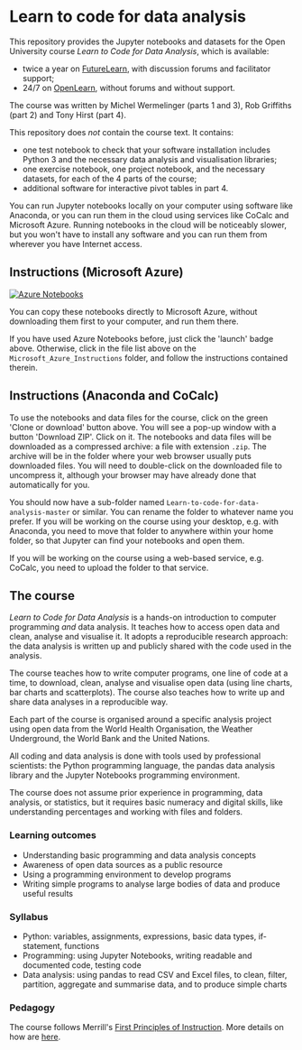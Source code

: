 # Learn to code for data analysis

This repository provides the Jupyter notebooks and datasets for the Open University course
_Learn to Code for Data Analysis_, which is available:

- twice a year on [FutureLearn](http://tiny.cc/lcda), with discussion forums and facilitator support;
- 24/7 on [OpenLearn](http://tiny.cc/lcda-ol), without forums and without support.

The course was written by Michel Wermelinger (parts 1 and 3),
Rob Griffiths (part 2) and Tony Hirst (part 4).

This repository does _not_ contain the course text. It contains:

- one test notebook to check that your software installation includes Python 3 and 
the necessary data analysis and visualisation libraries;
- one exercise notebook, one project notebook, and the necessary datasets, for each of the 4 parts of the course;
- additional software for interactive pivot tables in part 4.

You can run Jupyter notebooks 
locally on your computer using software like Anaconda, or 
you can run them in the cloud using services like CoCalc and Microsoft Azure. 
Running notebooks in the cloud will be noticeably slower, 
but you won't have to install any software and 
you can run them from wherever you have Internet access. 

## Instructions (Microsoft Azure)

[![Azure Notebooks](https://notebooks.azure.com/launch.png)](https://notebooks.azure.com/import/gh/mwermelinger/Learn-to-code-for-data-analysis)

You can copy these notebooks directly to Microsoft Azure,
without downloading them first to your computer, and run them there.

If you have used Azure Notebooks before, just click the 'launch' badge above.
Otherwise, click in the file list above on the `Microsoft_Azure_Instructions` folder,
and follow the instructions contained therein.

## Instructions (Anaconda and CoCalc)

To use the notebooks and data files for the course,
click on the green 'Clone or download' button above.
You will see a pop-up window with a button 'Download ZIP'. Click on it. 
The notebooks and data files will be downloaded as a compressed archive: a file with extension `.zip`.
The archive will be in the folder where your web browser usually puts downloaded files.
You will need to double-click on the downloaded file to uncompress it, 
although your browser may have already done that automatically for you.

You should now have a sub-folder named `Learn-to-code-for-data-analysis-master` or similar.
You can rename the folder to whatever name you prefer.
If you will be working on the course using your desktop, e.g. with Anaconda, 
you need to move that folder to anywhere within your home folder,
so that Jupyter can find your notebooks and open them.

If you will be working on the course using a web-based service, e.g. CoCalc, 
you need to upload the folder to that service.

## The course
 
_Learn to Code for Data Analysis_ is a hands-on introduction to computer programming _and_ data analysis. 
It teaches how to access open data and clean, analyse and visualise it. 
It adopts a reproducible research approach: 
the data analysis is written up and publicly shared with the code used in the analysis.
 
The course teaches how to write computer programs, one line of code at a time, 
to download, clean, analyse and visualise open data (using line charts, bar charts and scatterplots). 
The course also teaches how to write up and share data analyses in a reproducible way. 
 
Each part of the course is organised around a specific analysis project using open data from 
the World Health Organisation, the Weather Underground, the World Bank and the United Nations. 
 
All coding and data analysis is done with tools used by professional scientists: 
the Python programming language, the pandas data analysis library and 
the Jupyter Notebooks programming environment.
 
The course does not assume prior experience in programming, data analysis, or statistics, 
but it requires basic numeracy and digital skills, like understanding percentages 
and working with files and folders.

### Learning outcomes
- Understanding basic programming and data analysis concepts
- Awareness of open data sources as a public resource
- Using a programming environment to develop programs
- Writing simple programs to analyse large bodies of data and produce useful results
 
### Syllabus
- Python: variables, assignments, expressions, basic data types, if-statement, functions
- Programming: using Jupyter Notebooks, writing readable and documented code, testing code
- Data analysis: using pandas to read CSV and Excel files, to clean, filter, partition, aggregate and summarise data, and to produce simple charts

### Pedagogy
The course follows 
Merrill's [First Principles of Instruction](https://en.wikipedia.org/wiki/First_Principles_of_Instruction). 
More details on how are [here](http://tiny.cc/fpoi).
